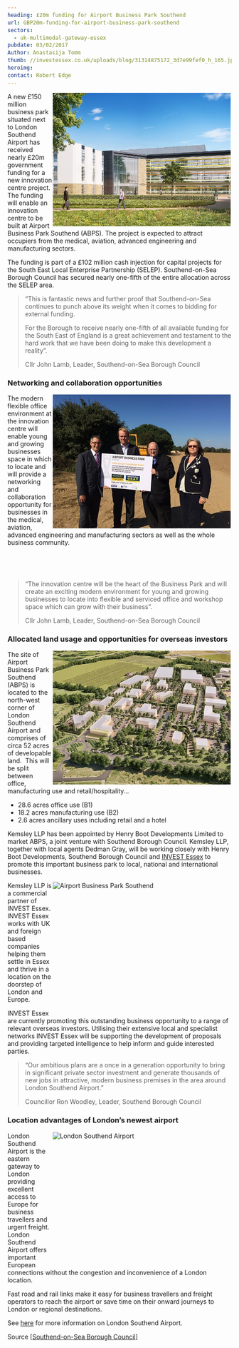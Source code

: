 ```yaml
---
heading: £20m funding for Airport Business Park Southend
url: GBP20m-funding-for-airport-business-park-southend
sectors:
  - uk-multimodal-gateway-essex 
pubdate: 03/02/2017
Author: Anastasija Tomm
thumb: //investessex.co.uk/uploads/blog/31314875172_3d7e99fef0_h_165.jpg
heroimg: 
contact: Robert Edge
---
```

<p><img alt='Airport Business Park Southend' src='../uploads/blog/30652409723_1d621ca1f3_k_700.jpg' style='width: 400px; height: 299px; margin-left: 2px; margin-right: 2px; float: right;'/>A new £150 million business park situated next to London Southend Airport has received nearly £20m government funding for a new innovation centre project. The funding will enable an innovation centre to be built at Airport Business Park Southend (ABPS). The project is expected to attract occupiers from the medical, aviation, advanced engineering and manufacturing sectors.</p><p>The funding is part of a £102 million cash injection for capital projects for the South East Local Enterprise Partnership (SELEP). Southend-on-Sea Borough Council has secured nearly one-fifth of the entire allocation across the SELEP area.</p><blockquote><p>“This is fantastic news and further proof that Southend-on-Sea continues to punch above its weight when it comes to bidding for external funding.</p><p>For the Borough to receive nearly one-fifth of all available funding for the South East of England is a great achievement and testament to the hard work that we have been doing to make this development a reality”. </p><p>Cllr John Lamb, Leader, Southend-on-Sea Borough Council</p></blockquote><h3>Networking and collaboration opportunities</h3><p><img alt='Airport Business Park Southend' src='../uploads/blog/29558753675_35958cac72_k_400.jpg' style='width: 400px; height: 300px; margin-left: 2px; margin-right: 2px; float: right;'/>The modern flexible office environment at the innovation centre will enable young and growing businesses space in which to locate and will provide a networking and collaboration opportunity for businesses in the medical, aviation, advanced engineering and manufacturing sectors as well as the whole business community.</p><p> </p><p> </p><blockquote><p>“The innovation centre will be the heart of the Business Park and will create an exciting modern environment for young and growing businesses to locate into flexible and serviced office and workshop space which can grow with their business”.</p><p>Cllr John Lamb, Leader, Southend-on-Sea Borough Council</p></blockquote><h3>Allocated land usage and opportunities for overseas investors</h3><p><img alt='Airport Business Park Southend' src='../uploads/blog/31314875172_3d7e99fef0_h_400.jpg' style='width: 400px; height: 300px; margin-left: 2px; margin-right: 2px; float: right;'/>The site of Airport Business Park Southend (ABPS) is located to the north-west corner of London Southend Airport and comprises of circa 52 acres of developable land.  This will be split between office, manufacturing use and retail/hospitality…</p><ul><li>28.6 acres office use (B1)</li><li>18.2 acres manufacturing use (B2)</li><li>2.6 acres ancillary uses including retail and a hotel</li></ul><p>Kemsley LLP has been appointed by Henry Boot Developments Limited to market ABPS, a joint venture with Southend Borough Council. Kemsley LLP, together with local agents Dedman Gray, will be working closely with Henry Boot Developments, Southend Borough Council and <a href='../index.html' target='_blank'>INVEST Essex</a> to promote this important business park to local, national and international businesses.</p><p><img alt='Airport Business Park Southend' src='http://www.investessex.co.uk/uploads/about/Site_Entrance_400.jpg' style='width: 400px; height: 300px; margin-left: 2px; margin-right: 2px; float: right;'/>Kemsley LLP is a commercial partner of INVEST Essex. INVEST Essex works with UK and foreign based companies helping them settle in Essex and thrive in a location on the doorstep of London and Europe.</p><p>INVEST Essex are currently promoting this outstanding business opportunity to a range of relevant overseas investors. Utilising their extensive local and specialist networks INVEST Essex will be supporting the development of proposals and providing targeted intelligence to help inform and guide interested parties.</p><blockquote><p>“Our ambitious plans are a once in a generation opportunity to bring in significant private sector investment and generate thousands of new jobs in attractive, modern business premises in the area around London Southend Airport.”</p><p>Councillor Ron Woodley, Leader, Southend Borough Council</p></blockquote><h3>Location advantages of London’s newest airport</h3><p><img alt='London Southend Airport' src='http://www.investessex.co.uk/uploads/about/Page_9_400.jpg' style='width: 400px; height: 299px; margin-left: 2px; margin-right: 2px; float: right;'/>London Southend Airport is the eastern gateway to London providing excellent access to Europe for business travellers and urgent freight. London Southend Airport offers important European connections without the congestion and inconvenience of a London location.</p><p>Fast road and rail links make it easy for business travellers and freight operators to reach the airport or save time on their onward journeys to London or regional destinations.</p><p>See <a href='http://investessex.co.uk/studies/place-studies/london-southend-airport?_sm_au_=iMVqs5VnFFMlmQlP' target='_blank'>here</a> for more information on London Southend Airport.</p><p>Source [<a href='http://www.southend.gov.uk/?_sm_au_=iMVqs5VnFFMlmQlP' target='_blank'>Southend-on-Sea Borough Council</a>]</p>